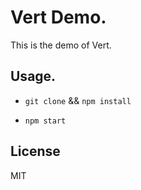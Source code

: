 # Vert Demo.

This is the demo of Vert.

## Usage.

 - `git clone` && `npm install`

 - `npm start`

## License

MIT
